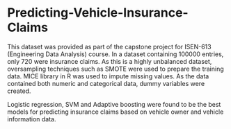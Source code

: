 # Predicting-Vehicle-Insurance-Claims

This dataset was provided as part of the capstone project for ISEN-613 (Engineering Data Analysis) course. In a dataset containing 100000
entries, only 720 were insurance claims. As this is a highly unbalanced dataset, oversampling techniques such as SMOTE were used to prepare
the training data. MICE library in R was used to impute missing values. As the data contained both numeric and categorical data, dummy
variables were created. 

Logistic regression, SVM and Adaptive boosting were found to be the best models for predicting insurance claims based on 
vehicle owner and vehicle information data. 
